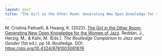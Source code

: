 ```yaml
---
layout: post
title: "The Girl in the Other Room: Generating New Open Knowledge for the Women of Jazz"
---
```

M. Cristina Pattuelli, & Hwang, K. (2022). [The Girl in the Other Room: Generating New Open Knowledge for the Women of Jazz](https://www.taylorfrancis.com/chapters/edit/10.4324/9781003081876-10/girl-room-cristina-pattuelli-karen-li-lun-hwang). Reddan, J., Herzig, M., & Kahr, M. (Eds.). *The Routledge Companion to Jazz and Gender* (1st ed.). pp 14. Routledge. DOI: https://doi.org/10.4324/9781003081876
